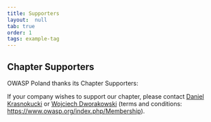 ```yaml
---
title: Supporters
layout:  null
tab: true
order: 1
tags: example-tag
---
```


## Chapter Supporters

OWASP Poland thanks its Chapter Supporters:

<!-- ![Softserve_logo.jpg](Softserve_logo.jpg "Softserve_logo.jpg") -
Platinum Chapter Supporter

![EY_logo_150x150.png](EY_logo_150x150.png "EY_logo_150x150.png")-
Platinum Chapter Supporter

![Radware_logo.png](Radware_logo.png "Radware_logo.png")- Platinum
Chapter Supporter

![Checkmarx_logo_OWASP.png](Checkmarx_logo_OWASP.png
"Checkmarx_logo_OWASP.png")- Platinum Chapter Supporter

![Securing_logo_cmyk_150.png](Securing_logo_cmyk_150.png
"Securing_logo_cmyk_150.png") - Gold Chapter Supporter
![KPMG_logo.png](KPMG_logo.png "KPMG_logo.png") - Silver Chapter
Supporter
![Bluesec.png](Bluesec.png "Bluesec.png") - Silver Chapter Supporter -->

If your company wishes to support our chapter, please contact [Daniel Krasnokucki](mailto:daniel.krasnokucki@owasp.org) or [Wojciech Dworakowski](mailto:wojciech.dworakowski@owasp.org) (terms and
conditions: <https://www.owasp.org/index.php/Membership>).
